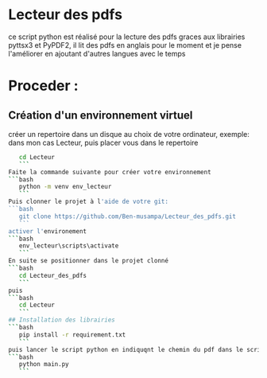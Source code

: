 # Lecteur des pdfs
 ce script python est réalisé  pour la lecture des pdfs graces aux librairies pyttsx3 et PyPDF2, il lit des pdfs en anglais pour le moment et je pense l'améliorer en ajoutant d'autres langues avec le temps
 # Proceder :
 ## Création d'un environnement virtuel
   créer un repertoire dans un disque au choix de votre ordinateur, exemple: dans mon cas Lecteur, puis placer vous dans le repertoire
   ```bash
      cd Lecteur 
      ```
  Faite la commande suivante pour créer votre environnement
  ```bash
      python -m venv env_lecteur 
      ```
  Puis clonner le projet à l'aide de votre git:
  ```bash
      git clone https://github.com/Ben-musampa/Lecteur_des_pdfs.git
      ```
  activer l'environement
  ```bash
      env_lecteur\scripts\activate
      ```
  En suite se positionner dans le projet clonné 
  ```bash
      cd Lecteur_des_pdfs 
      ```
  puis
  ```bash
      cd Lecteur 
      ```
 ## Installation des librairies
   ```bash
      pip install -r requirement.txt
      ```
  puis lancer le script python en indiquqnt le chemin du pdf dans le script `main.py` la ligne `lecteur = PyPDF2.PdfFileReader(livre)` puis lancez votre script avec la commande:
   ```bash
      python main.py
      ```
